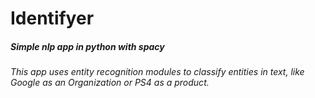 # Identifyer
##### Simple nlp app in python with spacy
###### This app uses entity recognition modules to classify entities in text, like Google as an Organization or PS4 as a product.
